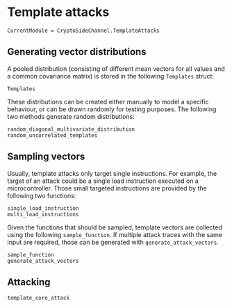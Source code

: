 # Template attacks
```@meta
CurrentModule = CryptoSideChannel.TemplateAttacks
```

## Generating vector distributions

A pooled distribution (consisting of different mean vectors for all values and a common covariance matrix) is stored in the following `Templates` struct:
```@docs
Templates
```

These distributions can be created either manually to model a specific behaviour, or can be drawn randomly for testing purposes. The following two methods generate random distributions:
```@docs
random_diagonal_multivariate_distribution
random_uncorrelated_templates
```


## Sampling vectors

Usually, template attacks only target single instructions. For example, the target of an attack could be a single load instruction executed on a microcontroller. Those small targeted instructions are provided by the following two functions:
```@docs
single_load_instruction
multi_load_instructions
```

Given the functions that should be sampled, template vectors are collected using the following `sample_function`. If multiple attack traces with the same input are required, those can be generated with `generate_attack_vectors`.
```@docs
sample_function
generate_attack_vectors
```

## Attacking
```@docs
template_core_attack
```

